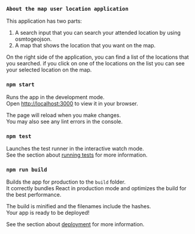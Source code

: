 ### `About the map user location application`
This application has two parts: 
1) A search input that you can search your attended location by using osmtogeojson.
2) A map that shows the location that you want on the map.


On the right side of the application, you can find a list of the locations that you searched. if you click on one of the locations on the list you can see your selected location on the map.


### `npm start`

Runs the app in the development mode.\
Open [http://localhost:3000](http://localhost:3000) to view it in your browser.

The page will reload when you make changes.\
You may also see any lint errors in the console.

### `npm test`

Launches the test runner in the interactive watch mode.\
See the section about [running tests](https://facebook.github.io/create-react-app/docs/running-tests) for more information.

### `npm run build`

Builds the app for production to the `build` folder.\
It correctly bundles React in production mode and optimizes the build for the best performance.

The build is minified and the filenames include the hashes.\
Your app is ready to be deployed!

See the section about [deployment](https://facebook.github.io/create-react-app/docs/deployment) for more information.
